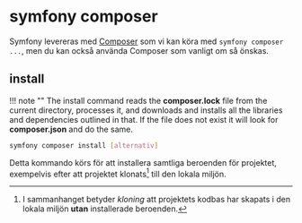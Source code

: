 # symfony <b>composer</b>

Symfony levereras med [Composer](https://getcomposer.org/) som vi kan köra med `symfony composer ...`, men du kan också använda Composer som vanligt om så önskas.

## install

!!! note ""
    The install command reads the **composer.lock** file from the current directory, processes it, and downloads and installs all the libraries and dependencies outlined in that. If the file does not exist it will look for **composer.json** and do the same.

```bash linenums="0"
symfony composer install [alternativ]
```

Detta kommando körs för att installera samtliga beroenden för projektet, exempelvis efter att projektet klonats[^1] till den lokala miljön.

[^1]: I sammanhanget betyder *kloning* att projektets kodbas har skapats i den lokala miljön **utan** installerade beroenden. 